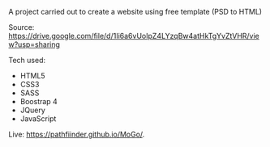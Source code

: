 
A project carried out to create a website using free template (PSD to HTML)

Source: https://drive.google.com/file/d/1Ii6a6vUoIpZ4LYzqBw4atHkTgYvZtVHR/view?usp=sharing

Tech used:
 - HTML5
 - CSS3
 - SASS
 - Boostrap 4
 - JQuery
 - JavaScript
 

Live: https://pathfiinder.github.io/MoGo/.
